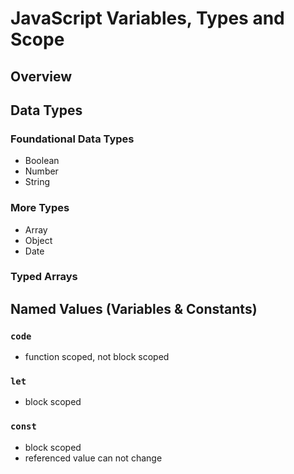 # JavaScript Variables, Types and Scope

## Overview

## Data Types
### Foundational Data Types
- Boolean
- Number
- String

### More Types
- Array
- Object
- Date

### Typed Arrays

## Named Values (Variables & Constants)

### `code`
- function scoped, not block scoped

### `let`
- block scoped

### `const`
- block scoped
- referenced value can not change

